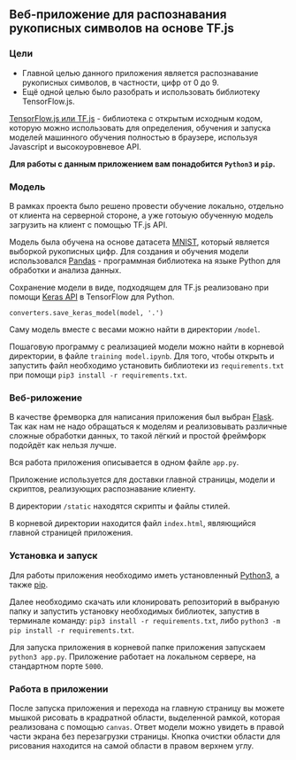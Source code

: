 ## Веб-приложение для распознавания рукописных символов на основе TF.js
### Цели
- Главной целью данного приложения является распознавание рукописных символов, в частности, цифр от 0 до 9.
- Ещё одной целью было разобрать и использовать библиотеку TensorFlow.js.

[TensorFlow.js или TF.js](https://js.tensorflow.org/api/latest/) - библиотека с открытым исходным кодом, которую можно использовать для определения, обучения и запуска моделей машинного обучения полностью в браузере, используя Javascript и высокоуровневое API.

**Для работы с данным приложением вам понадобится `Python3` и `pip`.**

### Модель
В рамках проекта было решено провести обучение локально, отдельно от клиента на серверной стороне, а уже готоыую обученную модель загрузить на клиент с помощью TF.js API.

Модель была обучена на основе датасета [MNIST](https://en.wikipedia.org/wiki/MNIST_database), который является выборкой рукописных цифр. Для создания и обучения модели использовался [Pandas](https://pandas.pydata.org/) - программная библиотека на языке Python для обработки и анализа данных.

Сохранение модели в виде, подходящем для TF.js реализовано при помощи [Keras API](https://keras.io/ "Keras API") в TensorFlow для Python.

	converters.save_keras_model(model, '.')

Саму модель вместе с весами можно найти в директории `/model`.

Пошаговую программу с реализацией модели можно найти в корневой директории, в файле `training model.ipynb`. Для того, чтобы открыть и запустить файл необходимо установить библиотеки из `requirements.txt` при помощи `pip3 install -r requirements.txt`.

### Веб-риложение
В качестве фремворка для написания приложения был выбран [Flask](https://flask.palletsprojects.com/en/1.1.x/ "Flask"). Так как нам не надо обращаться к моделям и реализовывать различные сложные обработки данных, то такой лёгкий и простой фреймфорк подойдёт как нельзя лучше.

Вся работа приложения описывается в одном файле `app.py`.

Приложение используется для доставки главной страницы, модели и скриптов, реализующих распознавание клиенту.

В директории `/static` находятся скрипты и файлы стилей.

В корневой директории находится файл `index.html`, являющийся главной страницей приложения.

### Установка и запуск
Для работы приложения необходимо иметь установленный [Python3](https://www.python.org/), а также [pip](https://pypi.org/project/pip/ "pip").

Далее необходимо скачать или клонировать репозиторий в выбраную папку и запустить установку необходимых библиотек, запустив в терминале команду: `pip3 install -r requirements.txt`, либо `python3 -m pip install -r requirements.txt`.

Для запуска приложения в корневой папке приложения запускаем `python3 app.py`.
Приложение работает на локальном сервере, на стандартном порте `5000`.

### Работа в приложении
После запуска приложения и перехода на главную страницу вы можете мышкой рисовать в крадратной области, выделенной рамкой, которая реализована с помощью `canvas`. Ответ модели можно увидеть в правой части экрана без перезагрузки  страницы. Кнопка очистки области для рисования находится на самой области в правом верхнем углу.
